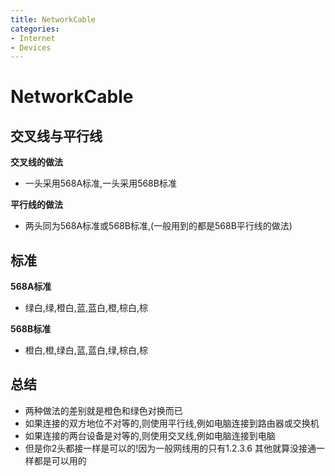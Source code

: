 ```yaml
---
title: NetworkCable
categories:
- Internet
- Devices
---
```

# NetworkCable

## 交叉线与平行线

**交叉线的做法**

- 一头采用568A标准,一头采用568B标准

**平行线的做法**

- 两头同为568A标准或568B标准,(一般用到的都是568B平行线的做法)

## 标准

**568A标准**

- 绿白,绿,橙白,蓝,蓝白,橙,棕白,棕

**568B标准**

- 橙白,橙,绿白,蓝,蓝白,绿,棕白,棕

## 总结

- 两种做法的差别就是橙色和绿色对换而已
- 如果连接的双方地位不对等的,则使用平行线,例如电脑连接到路由器或交换机
- 如果连接的两台设备是对等的,则使用交叉线,例如电脑连接到电脑
- 但是你2头都接一样是可以的!因为一般网线用的只有1.2.3.6 其他就算没接通一样都是可以用的